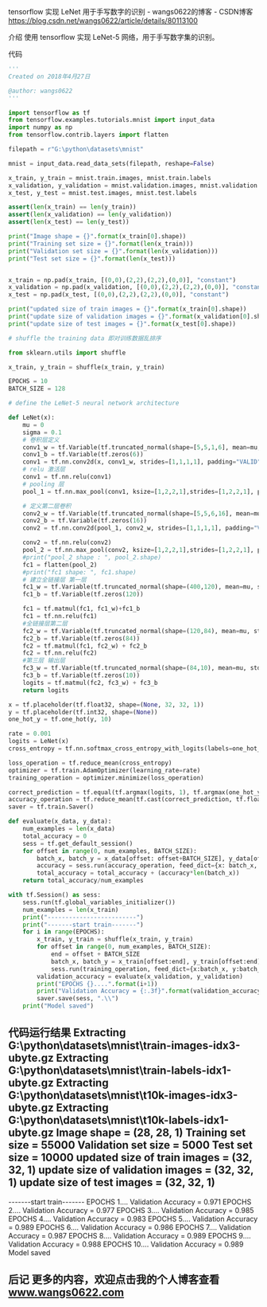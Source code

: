 tensorflow 实现 LeNet 用于手写数字的识别 - wangs0622的博客 - CSDN博客 https://blog.csdn.net/wangs0622/article/details/80113100

介绍
使用 tensorflow 实现 LeNet-5 网络，用于手写数字集的识别。

代码
```py
'''
Created on 2018年4月27日

@author: wangs0622
'''

import tensorflow as tf
from tensorflow.examples.tutorials.mnist import input_data
import numpy as np
from tensorflow.contrib.layers import flatten

filepath = r"G:\python\datasets\mnist"

mnist = input_data.read_data_sets(filepath, reshape=False)

x_train, y_train = mnist.train.images, mnist.train.labels
x_validation, y_validation = mnist.validation.images, mnist.validation.labels
x_test, y_test = mnist.test.images, mnist.test.labels

assert(len(x_train) == len(y_train))
assert(len(x_validation) == len(y_validation))
assert(len(x_test) == len(y_test))

print("Image shape = {}".format(x_train[0].shape))
print("Training set size = {}".format(len(x_train)))
print("Validation set size = {}".format(len(x_validation)))
print("Test set size = {}".format(len(x_test)))


x_train = np.pad(x_train, [(0,0),(2,2),(2,2),(0,0)], "constant")
x_validation = np.pad(x_validation, [(0,0),(2,2),(2,2),(0,0)], "constant")
x_test = np.pad(x_test, [(0,0),(2,2),(2,2),(0,0)], "constant")

print("updated size of train images = {}".format(x_train[0].shape))
print("update size of validation images = {}".format(x_validation[0].shape))
print("update size of test images = {}".format(x_test[0].shape))

# shuffle the training data 即对训练数据乱排序

from sklearn.utils import shuffle

x_train, y_train = shuffle(x_train, y_train)

EPOCHS = 10
BATCH_SIZE = 128

# define the LeNet-5 neural network architecture

def LeNet(x):
    mu = 0
    sigma = 0.1
    # 卷积层定义
    conv1_w = tf.Variable(tf.truncated_normal(shape=[5,5,1,6], mean=mu, stddev=sigma))
    conv1_b = tf.Variable(tf.zeros(6))
    conv1 = tf.nn.conv2d(x, conv1_w, strides=[1,1,1,1], padding="VALID") + conv1_b
    # relu 激活层
    conv1 = tf.nn.relu(conv1)
    # pooling 层
    pool_1 = tf.nn.max_pool(conv1, ksize=[1,2,2,1],strides=[1,2,2,1], padding="VALID")

    # 定义第二层卷积
    conv2_w = tf.Variable(tf.truncated_normal(shape=[5,5,6,16], mean=mu, stddev=sigma))
    conv2_b = tf.Variable(tf.zeros(16))
    conv2 = tf.nn.conv2d(pool_1, conv2_w, strides=[1,1,1,1], padding="VALID") + conv2_b

    conv2 = tf.nn.relu(conv2)
    pool_2 = tf.nn.max_pool(conv2, ksize=[1,2,2,1],strides=[1,2,2,1], padding="VALID")
    #print("pool_2 shape : ", pool_2.shape)
    fc1 = flatten(pool_2)
    #print("fc1 shape: ", fc1.shape)
    # 建立全链接层 第一层
    fc1_w = tf.Variable(tf.truncated_normal(shape=(400,120), mean=mu, stddev=sigma))
    fc1_b = tf.Variable(tf.zeros(120))

    fc1 = tf.matmul(fc1, fc1_w)+fc1_b
    fc1 = tf.nn.relu(fc1)
    #全链接层第二层
    fc2_w = tf.Variable(tf.truncated_normal(shape=(120,84), mean=mu, stddev=sigma))
    fc2_b = tf.Variable(tf.zeros(84))
    fc2 = tf.matmul(fc1, fc2_w) + fc2_b
    fc2 = tf.nn.relu(fc2)
    #第三层 输出层
    fc3_w = tf.Variable(tf.truncated_normal(shape=(84,10), mean=mu, stddev=sigma))
    fc3_b = tf.Variable(tf.zeros(10))
    logits = tf.matmul(fc2, fc3_w) + fc3_b
    return logits

x = tf.placeholder(tf.float32, shape=(None, 32, 32, 1))
y = tf.placeholder(tf.int32, shape=(None))
one_hot_y = tf.one_hot(y, 10)

rate = 0.001
logits = LeNet(x)
cross_entropy = tf.nn.softmax_cross_entropy_with_logits(labels=one_hot_y, logits=logits)

loss_operation = tf.reduce_mean(cross_entropy)
optimizer = tf.train.AdamOptimizer(learning_rate=rate)
training_operation = optimizer.minimize(loss_operation)

correct_prediction = tf.equal(tf.argmax(logits, 1), tf.argmax(one_hot_y, 1))
accuracy_operation = tf.reduce_mean(tf.cast(correct_prediction, tf.float32))
saver = tf.train.Saver()

def evaluate(x_data, y_data):
    num_examples = len(x_data)
    total_accuracy = 0
    sess = tf.get_default_session()
    for offset in range(0, num_examples, BATCH_SIZE):
        batch_x, batch_y = x_data[offset: offset+BATCH_SIZE], y_data[offset: offset+BATCH_SIZE]
        accuracy = sess.run(accuracy_operation, feed_dict={x: batch_x, y: batch_y})
        total_accuracy = total_accuracy + (accuracy*len(batch_x))
    return total_accuracy/num_examples

with tf.Session() as sess:
    sess.run(tf.global_variables_initializer())
    num_examples = len(x_train)
    print("-------------------------")
    print("-------start train-------")
    for i in range(EPOCHS):
        x_train, y_train = shuffle(x_train, y_train)
        for offset in range(0, num_examples, BATCH_SIZE):
            end = offset + BATCH_SIZE
            batch_x, batch_y = x_train[offset:end], y_train[offset:end]
            sess.run(training_operation, feed_dict={x:batch_x, y:batch_y})
        validation_accuracy = evaluate(x_validation, y_validation)
        print("EPOCHS {}....".format(i+1))
        print("Validation Accuracy = {:.3f}".format(validation_accuracy))
        saver.save(sess, ".\\")
    print("Model saved")
```

代码运行结果
Extracting G:\python\datasets\mnist\train-images-idx3-ubyte.gz
Extracting G:\python\datasets\mnist\train-labels-idx1-ubyte.gz
Extracting G:\python\datasets\mnist\t10k-images-idx3-ubyte.gz
Extracting G:\python\datasets\mnist\t10k-labels-idx1-ubyte.gz
Image shape = (28, 28, 1)
Training set size = 55000
Validation set size = 5000
Test set size = 10000
updated size of train images = (32, 32, 1)
update size of validation images = (32, 32, 1)
update size of test images = (32, 32, 1)
-------------------------
-------start train-------
EPOCHS 1....
Validation Accuracy = 0.971
EPOCHS 2....
Validation Accuracy = 0.977
EPOCHS 3....
Validation Accuracy = 0.985
EPOCHS 4....
Validation Accuracy = 0.983
EPOCHS 5....
Validation Accuracy = 0.989
EPOCHS 6....
Validation Accuracy = 0.986
EPOCHS 7....
Validation Accuracy = 0.987
EPOCHS 8....
Validation Accuracy = 0.989
EPOCHS 9....
Validation Accuracy = 0.988
EPOCHS 10....
Validation Accuracy = 0.989
Model saved

后记
更多的内容，欢迎点击我的个人博客查看 www.wangs0622.com
---------------------